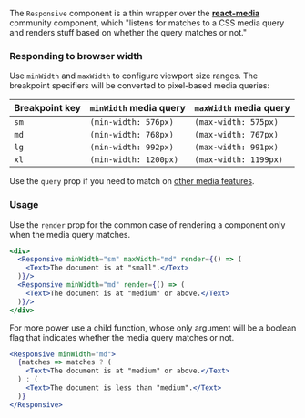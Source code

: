 The `Responsive` component is a thin wrapper over the [**react-media**](https://github.com/ReactTraining/react-media) community 
component, which "listens for matches to a CSS media query and renders stuff based on whether the query matches or not."

### Responding to browser width

Use `minWidth` and `maxWidth` to configure viewport size ranges. The breakpoint specifiers will be converted to pixel-based
media queries:

| Breakpoint key | `minWidth` media query | `maxWidth` media query |
| -------------- | ------------------- | ------------------- |
| `sm` | `(min-width: 576px)` | `(max-width: 575px)` |
| `md` | `(min-width: 768px)` | `(max-width: 767px)` |
| `lg` | `(min-width: 992px)` | `(max-width: 991px)` |
| `xl` | `(min-width: 1200px)` | `(max-width: 1199px)` |

Use the `query` prop if you need to match on [other media features](https://developer.mozilla.org/en-US/docs/Web/CSS/@media#Media_features). 

### Usage

Use the `render` prop for the common case of rendering a component only when the media query matches.

```jsx
<div>
  <Responsive minWidth="sm" maxWidth="md" render={() => (
    <Text>The document is at "small".</Text>
  )}/>
  <Responsive minWidth="md" render={() => (
    <Text>The document is at "medium" or above.</Text>
  )}/>
</div>
```

For more power use a child function, whose only argument will be a boolean flag that indicates whether the media query 
matches or not. 

```jsx
<Responsive minWidth="md">
  {matches => matches ? (
    <Text>The document is at "medium" or above.</Text>
  ) : (
    <Text>The document is less than "medium".</Text>
  )}
</Responsive>
```
